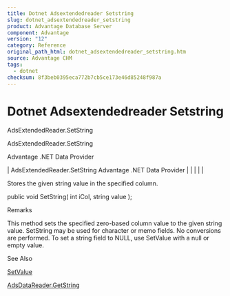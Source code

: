 ```yaml
---
title: Dotnet Adsextendedreader Setstring
slug: dotnet_adsextendedreader_setstring
product: Advantage Database Server
component: Advantage
version: "12"
category: Reference
original_path_html: dotnet_adsextendedreader_setstring.htm
source: Advantage CHM
tags:
  - dotnet
checksum: 8f3beb0395eca772b7cb5ce173e46d85248f987a
---
```


# Dotnet Adsextendedreader Setstring

AdsExtendedReader.SetString

AdsExtendedReader.SetString

Advantage .NET Data Provider

| AdsExtendedReader.SetString  Advantage .NET Data Provider |  |  |  |  |

Stores the given string value in the specified column.

public void SetString( int iCol, string value );

Remarks

This method sets the specified zero-based column value to the given string value. SetString may be used for character or memo fields. No conversions are performed. To set a string field to NULL, use SetValue with a null or empty value.

See Also

[SetValue](dotnet_adsextendedreader_setvalue.md)

[AdsDataReader.GetString](dotnet_adsdatareader_getstring.md)
